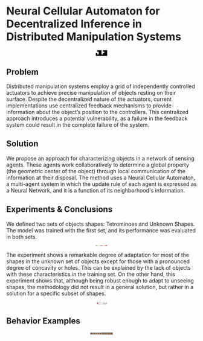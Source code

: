 # Neural Cellular Automaton for Decentralized Inference in Distributed Manipulation Systems

<div style="display: flex; justify-content: center;">
  <img src="Gif/S.gif" alt="Image 1" style="max-width: calc(5% - 10px);">
  <img src="Gif/T.gif" alt="Image 2" style="max-width: calc(5% - 10px);">
</div>

## Problem

Distributed manipulation systems employ a grid of independently controlled actuators to achieve precise manipulation of objects resting on their surface. Despite the decentralized nature of the actuators, current implementations use centralized feedback mechanisms to provide information about the object’s position to the controllers. This centralized approach introduces a potential vulnerability, as a failure in the feedback system could result in the complete failure of the system.

## Solution

We propose an approach for characterizing objects in a network of sensing agents. These agents work collaboratively to determine a global property (the geometric center of the object) through local communication of the information at their disposal. The method uses a Neural Cellular Automaton, a multi-agent system in which the update rule of each agent is expressed as a Neural Network, and it is a function of its neighborhood's information.

## Experiments & Conclusions

We defined two sets of objects shapes: Tetrominoes and Unknown Shapes. The model was trained with the first set, and its performance was evaluated in both sets.

<div style="display: flex; justify-content: center;">
  <img src="__Images\shapes_group_0.png" alt="Image 1" style="max-width: calc(5% - 10px);">
  <img src="__Images\shapes_group_1.png" alt="Image 2" style="max-width: calc(5% - 10px);">
</div>

The experiment shows a remarkable degree of adaptation for most of the shapes in the unknown set of objects except for those with a pronounced degree of concavity or holes. This can be explained by the lack of objects with these characteristics in the training set. On the other hand, this experiment shows that, although being robust enough to adapt to unseeing shapes, the methodology did not result in a general solution, but rather in a solution for a specific subset of shapes.

<div style="display: flex; justify-content: center;">
  <img src="Performance\__Visualizations\resultant_error.png" alt="Image 1" style="max-width: calc(5% - 10px);">
  <img src="Performance\__Visualizations\tetrominoes_violin.png" alt="Image 2" style="max-width: calc(5% - 10px);">
</div>

## Behavior Examples

<div style="display: flex; justify-content: center;">
  <img src="Performance\__Visualizations\convergence_O.png" alt="Image 1" style="max-width: calc(5% - 10px);">
  <img src="Performance\__Visualizations\convergence_R.png" alt="Image 2" style="max-width: calc(5% - 10px);">
  <img src="Performance\__Visualizations\convergence_T.png" alt="Image 2" style="max-width: calc(5% - 10px);">
  <img src="Performance\__Visualizations\convergence_U.png" alt="Image 2" style="max-width: calc(5% - 10px);">
</div>